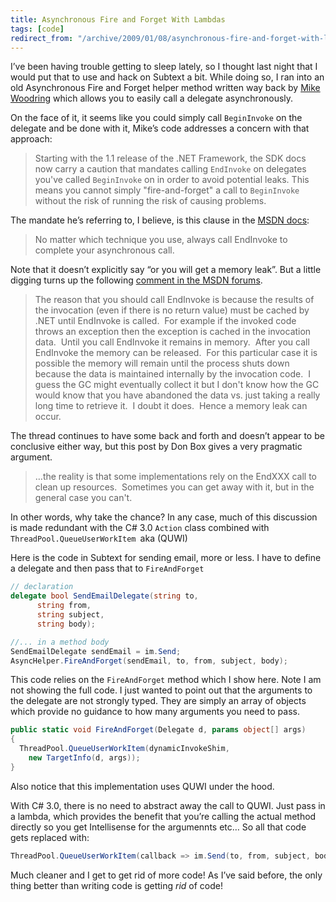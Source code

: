 ```yaml
---
title: Asynchronous Fire and Forget With Lambdas
tags: [code]
redirect_from: "/archive/2009/01/08/asynchronous-fire-and-forget-with-lambdas.aspx/"
---
```


I’ve been having trouble getting to sleep lately, so I thought last
night that I would put that to use and hack on
Subtext a bit.
While doing so, I ran into an old Asynchronous Fire and Forget helper
method written way back by [Mike
Woodring](http://www.bearcanyon.com/dotnet/#FireAndForget "Fire and Forget")
which allows you to easily call a delegate asynchronously.

On the face of it, it seems like you could simply call `BeginInvoke` on
the delegate and be done with it, Mike’s code addresses a concern with
that approach:

> Starting with the 1.1 release of the .NET Framework, the SDK docs now
> carry a caution that mandates calling `EndInvoke` on delegates you've
> called `BeginInvoke` on in order to avoid potential leaks. This means
> you cannot simply "fire-and-forget" a call to `BeginInvoke` without
> the risk of running the risk of causing problems.

The mandate he’s referring to, I believe, is this clause in the [MSDN
docs](http://msdn.microsoft.com/en-us/library/2e08f6yc.aspx "Calling Synchronous Methods Asynchronously"):

> No matter which technique you use, always call EndInvoke to complete
> your asynchronous call.

Note that it doesn’t explicitly say “or you will get a memory leak”. But
a little digging turns up the following [comment in the MSDN
forums](http://social.msdn.microsoft.com/Forums/en-US/clr/thread/b18b0a27-e2fd-445a-bcb3-22a315cd6f0d/ "Memory Leak").

> The reason that you should call EndInvoke is because the results of
> the invocation (even if there is no return value) must be cached by
> .NET until EndInvoke is called.  For example if the invoked code
> throws an exception then the exception is cached in the invocation
> data.  Until you call EndInvoke it remains in memory.  After you call
> EndInvoke the memory can be released.  For this particular case it is
> possible the memory will remain until the process shuts down because
> the data is maintained internally by the invocation code.  I guess the
> GC might eventually collect it but I don't know how the GC would know
> that you have abandoned the data vs. just taking a really long time to
> retrieve it.  I doubt it does.  Hence a memory leak can occur.

The thread continues to have some back and forth and doesn’t appear to
be conclusive either way, but this post by Don Box gives a very
pragmatic argument.

> …the reality is that some implementations rely on the EndXXX call to
> clean up resources.  Sometimes you can get away with it, but in the
> general case you can't.

In other words, why take the chance? In any case, much of this
discussion is made redundant with the C# 3.0 `Action` class combined
with `ThreadPool.QueueUserWorkItem `aka (QUWI)

Here is the code in Subtext for sending email, more or less. I have to
define a delegate and then pass that to `FireAndForget`

```csharp
// declaration
delegate bool SendEmailDelegate(string to, 
      string from, 
      string subject, 
      string body);

//... in a method body
SendEmailDelegate sendEmail = im.Send;
AsyncHelper.FireAndForget(sendEmail, to, from, subject, body);
```

This code relies on the `FireAndForget` method which I show here. Note I
am not showing the full code. I just wanted to point out that the
arguments to the delegate are not strongly typed. They are simply an
array of objects which provide no guidance to how many arguments you
need to pass.

```csharp
public static void FireAndForget(Delegate d, params object[] args)
{
  ThreadPool.QueueUserWorkItem(dynamicInvokeShim, 
    new TargetInfo(d, args));
}
```

Also notice that this implementation uses QUWI under the hood.

With C# 3.0, there is no need to abstract away the call to QUWI. Just
pass in a lambda, which provides the benefit that you’re calling the
actual method directly so you get Intellisense for the argumennts etc…
So all that code gets replaced with:

```csharp
ThreadPool.QueueUserWorkItem(callback => im.Send(to, from, subject, body));
```

Much cleaner and I get to get rid of more code! As I’ve said before, the
only thing better than writing code is getting *rid* of code!

